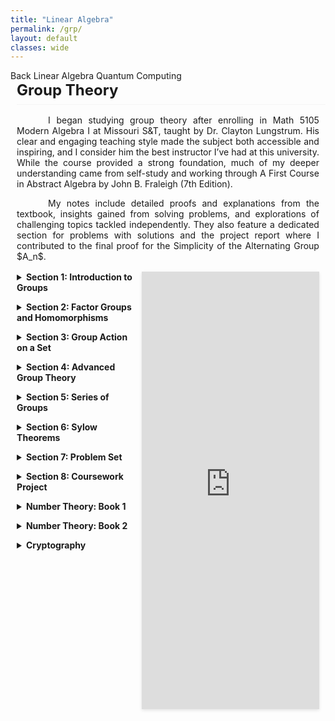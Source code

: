 ```yaml
---
title: "Linear Algebra"
permalink: /grp/
layout: default
classes: wide
---
```


<div class="learning-topnav">
  <a href="/learning/">Back</a>
  <a href="/linalg/">Linear Algebra</a>  
  <a href="/qc#">Quantum Computing</a>  
</div>

<style>
.text-block {
    margin-left: 2%;
    margin-right: 2%;
    text-align: justify;
    text-indent: 50px;
    max-width: 35cm;
    margin-bottom: 1rem; /* Add space below */
}
h1 {
    all: unset; /* Reset all styles */
    display: block; /* Ensure it behaves like a block element */
    border-bottom: 1px solid #f5f5f5; /* Lighten the underline further */
    padding-bottom: 0.5rem; /* Add space between text and underline */
    font-size: 1.5rem; /* Adjust font size */
    font-weight: bold; /* Ensure it's bold */
    text-align: left; /* Align text to the left */
    margin-left: 2%; /* Align with text block */
    margin-bottom: 1rem; /* Add space below */
}
</style>
  <h1>Group Theory</h1>


<div class="text-block">
  <p>I began studying group theory after enrolling in Math 5105 Modern Algebra I at Missouri S&T, taught by <a href="https://sites.mst.edu/cjlungstrum/" style="text-decoration: none;">Dr. Clayton Lungstrum</a>. His clear and engaging teaching style made the subject both accessible and inspiring, and I consider him the best instructor I’ve had at this university. While the course provided a strong foundation, much of my deeper understanding came from self-study and working through <a href="https://edisciplinas.usp.br/pluginfile.php/5409004/mod_resource/content/2/John%20B.%20Fraleigh%2C%20Victor%20J.%20Katz%20-%20A%20first%20course%20in%20abstract%20algebra-Addison-Wesley%20%282003%29%20%281%29.pdf" style="text-decoration: none;">A First Course in Abstract Algebra by John B. Fraleigh (7th Edition)</a>.</p>
 
 <p>My notes include detailed proofs and explanations from the textbook, insights gained from solving problems, and explorations of challenging topics tackled independently. They also feature a dedicated section for problems with solutions and the project report where I contributed to the final proof for the Simplicity of the Alternating Group $A_n$.</p>
</div>

<div class="content-container">
  <!-- Table of Contents -->
  <div id="toc-container">


  <details>
    <summary>Section 1: Introduction to Groups</summary>
    <ul>
      <li><a href="javascript:void(0)" onclick="loadPdfPage('https://soorajss1729.github.io/pdfjs/viewer.html?file=grp-qca2-1.pdf#page=3')">Introduction</a></li>
      <li><a href="javascript:void(0)" onclick="loadPdfPage('https://soorajss1729.github.io/pdfjs/viewer.html?file=grp-qca2-1.pdf#page=7')">Groups</a></li>
      <li><a href="javascript:void(0)" onclick="loadPdfPage('https://soorajss1729.github.io/pdfjs/viewer.html?file=grp-qca2-1.pdf#page=22')">Binary Operations</a></li>
      <li><a href="javascript:void(0)" onclick="loadPdfPage('https://soorajss1729.github.io/pdfjs/viewer.html?file=grp-qca2-1.pdf#page=26')">Properties of Groups</a></li>
      <li><a href="javascript:void(0)" onclick="loadPdfPage('https://soorajss1729.github.io/pdfjs/viewer.html?file=grp-qca2-1.pdf#page=39')">Three Groups</a></li>
      <li><a href="javascript:void(0)" onclick="loadPdfPage('https://soorajss1729.github.io/pdfjs/viewer.html?file=grp-qca2-1.pdf#page=57')">Subgroups</a></li>
      <li><a href="javascript:void(0)" onclick="loadPdfPage('https://soorajss1729.github.io/pdfjs/viewer.html?file=grp-qca2-1.pdf#page=64')">Nontrivial Subgroup of $(\mathbb{Z},+)$ is $m\mathbb{Z}$</a></li>
      <li><a href="javascript:void(0)" onclick="loadPdfPage('https://soorajss1729.github.io/pdfjs/viewer.html?file=grp-qca2-1.pdf#page=68')">Properties of Subgroups</a></li>
      <li><a href="javascript:void(0)" onclick="loadPdfPage('https://soorajss1729.github.io/pdfjs/viewer.html?file=grp-qca2-1.pdf#page=77')">Cyclic Groups</a></li>
      <li><a href="javascript:void(0)" onclick="loadPdfPage('https://soorajss1729.github.io/pdfjs/viewer.html?file=grp-qca2-2.pdf#page=3')">Cyclic Groups</a></li>
    </ul>
  </details>


  <details>
    <summary>Section 2: Factor Groups and Homomorphisms</summary>
    <ul>
      <li><a href="javascript:void(0)" onclick="loadPdfPage('https://soorajss1729.github.io/pdfjs/viewer.html?file=grp-note-2.pdf#page=1')">Finitely Generated Abelian Groups</a></li>
      <li><a href="javascript:void(0)" onclick="loadPdfPage('https://soorajss1729.github.io/pdfjs/viewer.html?file=grp-note-2.pdf#page=4')">Homomorphisms</a></li>
      <li><a href="javascript:void(0)" onclick="loadPdfPage('https://soorajss1729.github.io/pdfjs/viewer.html?file=grp-note-2.pdf#page=10')">Factor Groups</a></li>
      <li><a href="javascript:void(0)" onclick="loadPdfPage('https://soorajss1729.github.io/pdfjs/viewer.html?file=grp-note-2.pdf#page=16')">Fundamental Homomorphism Theorem</a></li>
      <li><a href="javascript:void(0)" onclick="loadPdfPage('https://soorajss1729.github.io/pdfjs/viewer.html?file=grp-note-2.pdf#page=23')">Converse of Lagrange's Theorem is False</a></li>
      <li><a href="javascript:void(0)" onclick="loadPdfPage('https://soorajss1729.github.io/pdfjs/viewer.html?file=grp-note-2.pdf#page=27')">Simple Groups</a></li>
      <li><a href="javascript:void(0)" onclick="loadPdfPage('https://soorajss1729.github.io/pdfjs/viewer.html?file=grp-note-2.pdf#page=29')">Maximal Normal Subgroup</a></li>
      <li><a href="javascript:void(0)" onclick="loadPdfPage('https://soorajss1729.github.io/pdfjs/viewer.html?file=grp-note-2.pdf#page=30')">Center and Commutator Subgroups</a></li>
    </ul>
  </details>

  <details>
    <summary>Section 3: Group Action on a Set</summary>
    <ul>
      <li><a href="javascript:void(0)" onclick="loadPdfPage('https://soorajss1729.github.io/pdfjs/viewer.html?file=grp-note-2.pdf#page=33')">G-Sets</a></li>
      <li><a href="javascript:void(0)" onclick="loadPdfPage('https://soorajss1729.github.io/pdfjs/viewer.html?file=grp-note-2.pdf#page=35')">Isotropy Subgroups</a></li>
      <li><a href="javascript:void(0)" onclick="loadPdfPage('https://soorajss1729.github.io/pdfjs/viewer.html?file=grp-note-2.pdf#page=40')">Application of G-Sets to Counting</a></li>
      <li><a href="javascript:void(0)" onclick="loadPdfPage('https://soorajss1729.github.io/pdfjs/viewer.html?file=grp-note-2.pdf#page=42')">Burnside's Formula</a></li>
    </ul>
  </details>

  <details>
    <summary>Section 4: Advanced Group Theory</summary>
    <ul>
      <li><a href="javascript:void(0)" onclick="loadPdfPage('https://soorajss1729.github.io/pdfjs/viewer.html?file=grp-note-3.pdf#page=1')">First Isomorphism Theorem</a></li>
      <li><a href="javascript:void(0)" onclick="loadPdfPage('https://soorajss1729.github.io/pdfjs/viewer.html?file=grp-note-3.pdf#page=4')">Join of Subgroups</a></li>
      <li><a href="javascript:void(0)" onclick="loadPdfPage('https://soorajss1729.github.io/pdfjs/viewer.html?file=grp-note-3.pdf#page=6')">Second Isomorphism Theorem</a></li>
      <li><a href="javascript:void(0)" onclick="loadPdfPage('https://soorajss1729.github.io/pdfjs/viewer.html?file=grp-note-3.pdf#page=10')">Third Isomorphism Theorem</a></li>
    </ul>
  </details>

  <details>
    <summary>Section 5: Series of Groups</summary>
    <ul>
      <li><a href="javascript:void(0)" onclick="loadPdfPage('https://soorajss1729.github.io/pdfjs/viewer.html?file=grp-note-3.pdf#page=13')">Normal(Subnormal) Series</a></li>
      <li><a href="javascript:void(0)" onclick="loadPdfPage('https://soorajss1729.github.io/pdfjs/viewer.html?file=grp-note-3.pdf#page=15')">Refinement of a Series</a></li>
      <li><a href="javascript:void(0)" onclick="loadPdfPage('https://soorajss1729.github.io/pdfjs/viewer.html?file=grp-note-3.pdf#page=16')">Butterfly Lemma</a></li>
      <li><a href="javascript:void(0)" onclick="loadPdfPage('https://soorajss1729.github.io/pdfjs/viewer.html?file=grp-note-3.pdf#page=17')">Schreier Theorem</a></li>
      <li><a href="javascript:void(0)" onclick="loadPdfPage('https://soorajss1729.github.io/pdfjs/viewer.html?file=grp-note-3.pdf#page=22')">Composition and Principal Series</a></li>
      <li><a href="javascript:void(0)" onclick="loadPdfPage('https://soorajss1729.github.io/pdfjs/viewer.html?file=grp-note-3.pdf#page=24')">Jordan-Holder Theorem</a></li>
    </ul>
  </details>

  <details>
    <summary>Section 6: Sylow Theorems</summary>
    <ul>
      <li><a href="javascript:void(0)" onclick="loadPdfPage('https://soorajss1729.github.io/pdfjs/viewer.html?file=grp-note-3.pdf#page=29')">Introduction</a></li>
      <li><a href="javascript:void(0)" onclick="loadPdfPage('https://soorajss1729.github.io/pdfjs/viewer.html?file=grp-note-3.pdf#page=33')">Cauchy's Theorem and p-Group</a></li>
      <li><a href="javascript:void(0)" onclick="loadPdfPage('https://soorajss1729.github.io/pdfjs/viewer.html?file=grp-note-3.pdf#page=37')">Normalizer of a Subgroup</a></li>
      <li><a href="javascript:void(0)" onclick="loadPdfPage('https://soorajss1729.github.io/pdfjs/viewer.html?file=grp-note-3.pdf#page=41')">First Sylow Theorem</a></li>
      <li><a href="javascript:void(0)" onclick="loadPdfPage('https://soorajss1729.github.io/pdfjs/viewer.html?file=grp-note-3.pdf#page=44')">Sylow p-Subgroup</a></li>
      <li><a href="javascript:void(0)" onclick="loadPdfPage('https://soorajss1729.github.io/pdfjs/viewer.html?file=grp-note-3.pdf#page=45')">Second Sylow Theorem</a></li>
      <li><a href="javascript:void(0)" onclick="loadPdfPage('https://soorajss1729.github.io/pdfjs/viewer.html?file=grp-note-3.pdf#page=47')">Third Sylow Theorem</a></li>
    </ul>
  </details>

  <details>
    <summary>Section 7: Problem Set</summary>
    <ul>
      <li><a href="javascript:void(0)" onclick="loadPdfPage('https://soorajss1729.github.io/pdfjs/viewer.html?file=la2.pdf#page=1')">Will Upload Soon !</a></li>
    </ul>
  </details>

  <details>
    <summary>Section 8: Coursework Project</summary>
    <ul>
      <li><a href="javascript:void(0)" onclick="loadPdfPage('https://soorajss1729.github.io/pdfjs/viewer.html?file=grp-proj-report.pdf#page=3')">$A_n$ is Simple for $n\ge 5$</a></li>
      <li><a href="javascript:void(0)" onclick="loadPdfPage('https://soorajss1729.github.io/pdfjs/viewer.html?file=grp-proj-ppt.pdf#page=10')">Project Presentation</a></li>
    </ul>
  </details>
  <details>
    <summary>Number Theory: Book 1</summary>
    <ul>
      <li><a href="javascript:void(0)" onclick="loadPdfPage('https://soorajss1729.github.io/pdfjs/viewer.html?file=nmbr-qca4-2.pdf#page=1')">Will upload soon !</a></li>
    </ul>
  </details>
  
  <details>
    <summary>Number Theory: Book 2</summary>
    <ul>
      <li><a href="javascript:void(0)" onclick="loadPdfPage('https://soorajss1729.github.io/pdfjs/viewer.html?file=nmbr-qca4-2.pdf#page=3')">Euler's Theorem</a></li>
      <li><a href="javascript:void(0)" onclick="loadPdfPage('https://soorajss1729.github.io/pdfjs/viewer.html?file=nmbr-qca4-2.pdf#page=27')">Reduction of Factoring to Order Finding</a></li>
      <li><a href="javascript:void(0)" onclick="loadPdfPage('https://soorajss1729.github.io/pdfjs/viewer.html?file=nmbr-qca4-2.pdf#page=52')">Continued Fractions</a></li>
      <li><a href="javascript:void(0)" onclick="loadPdfPage('https://soorajss1729.github.io/pdfjs/viewer.html?file=nmbr-qca4-2.pdf#page=65')">Convergents and Their Properties</a></li>
      <li><a href="javascript:void(0)" onclick="loadPdfPage('https://soorajss1729.github.io/pdfjs/viewer.html?file=nmbr-qca4-2.pdf#page=78')">Dirichlet's Approximation Theorem</a></li>
    </ul>
  </details>
  <details>
    <summary>Cryptography</summary>
    <ul>
      <li><a href="javascript:void(0)" onclick="loadPdfPage('https://soorajss1729.github.io/pdfjs/viewer.html?file=rsa.pdf#page=3')">Public Key Cryptography</a></li>        
      <li><a href="javascript:void(0)" onclick="loadPdfPage('https://soorajss1729.github.io/pdfjs/viewer.html?file=rsa.pdf#page=9')">RSA Cryptosystem</a></li>   
      <li><a href="javascript:void(0)" onclick="loadPdfPage('https://soorajss1729.github.io/pdfjs/viewer.html?file=rsa.pdf#page=20')">Diffie-Hellman Key Exchange</a></li>   
    </ul>
  </details>    
  </div>
  
<script>
function loadPdfPage(url) {
    const pdfViewer = document.querySelector('.pdf-viewer iframe');
    if (pdfViewer) {
        pdfViewer.src = url;
    }
}
</script>

  <!-- PDF Viewer -->
  <div class="pdf-viewer">
    <iframe src="https://soorajss1729.github.io/pdfjs/viewer.html?file=grp-qca2-1.pdf" width="100%" height="700px" style="border: none;"></iframe>
  </div>
</div>

<style>
/* General styling */
a {
    text-decoration: none; /* Remove underline for all hyperlinks */
}
  
body {
    padding-bottom: 50px; /* Adds 50px of vertical space at the bottom of the page */
}

.learning-content {
  margin-left: 5%;
  margin-right: 5%;
}

.text-block {
    text-align: justify;
    text-indent: 50px;
}

/* Flexbox container for TOC and PDF viewer */
.content-container {
    display: flex;
    flex-wrap: nowrap;
    gap: 0px;
    margin-left: 2%;
    margin-right: 2%;
    height: 700px; /* Set a height for the container */
}

/* TOC styling */
#toc-container {
    flex: 1 1 40%; /* TOC takes up 30% of the width */
    max-width: 350px;
    overflow-y: auto; /* Enable vertical scrolling */
    border-right: 0px solid #ddd; /* Optional right border for separation */
    padding-right: 10px; /* Space for scroll bar */
    height: 100%; /* Match the container height */
}

#toc-container details {
  margin-bottom: 1em; /* Add spacing between collapsible sections */
}

#toc-container summary {
  font-weight: bold;
  cursor: pointer;
}

#toc-container ul {
  list-style-type: square;
  padding-left: 20px;
}

/* PDF Viewer styling */
.pdf-viewer {
    flex: 1 1 60%; /* PDF viewer takes up 70% of the width */
    border: 0px solid #ddd;
    box-shadow: 0 2px 5px rgba(0, 0, 0, 0.1);
}

/* Mobile adjustments */
@media (max-width: 768px) {
  .content-container {
    flex-direction: column; /* Stack TOC and viewer vertically */
    height: auto; /* Allow the container height to adjust naturally */
    margin-bottom: 50px; /* Prevent overlap with footer */
  }
  #toc-container {
    max-width: 100%;
    height: auto; /* Adjust height naturally */
  }
  .pdf-viewer {
    max-width: 100%;
    height: calc(100vh - 50px); /* Take up remaining space above footer */
    margin-top: 1rem; /* Add spacing between TOC and PDF viewer */
    flex-grow: 1; /* Ensure it stretches to fill available space */
  }
  footer {
    position: relative;
    bottom: 0;
  }
}
</style>
